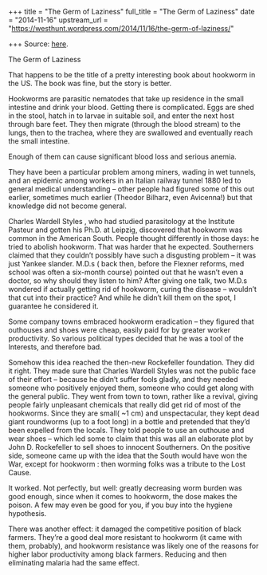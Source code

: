 +++
title = "The Germ of Laziness"
full_title = "The Germ of Laziness"
date = "2014-11-16"
upstream_url = "https://westhunt.wordpress.com/2014/11/16/the-germ-of-laziness/"

+++
Source: [here](https://westhunt.wordpress.com/2014/11/16/the-germ-of-laziness/).

The Germ of Laziness

That happens to be the title of a pretty interesting book about hookworm
in the US. The book was fine, but the story is better.

Hookworms are parasitic nematodes that take up residence in the small
intestine and drink your blood. Getting there is complicated. Eggs are
shed in the stool, hatch in to larvae in suitable soil, and enter the
next host through bare feet. They then migrate (through the blood
stream) to the lungs, then to the trachea, where they are swallowed and
eventually reach the small intestine.

Enough of them can cause significant blood loss and serious anemia.

They have been a particular problem among miners, wading in wet tunnels,
and an epidemic among workers in an Italian railway tunnel 1880 led to
general medical understanding – other people had figured some of this
out earlier, sometimes much earlier (Theodor Bilharz, even Avicenna!)
but that knowledge did not become general.

Charles Wardell Styles , who had studied parasitology at the Institute
Pasteur and gotten his Ph.D. at Leipzig, discovered that hookworm was
common in the American South. People thought differently in those days:
he tried to abolish hookworm. That was harder that he expected.
Southerners claimed that they couldn’t possibly have such a disgusting
problem – it was just Yankee slander. M.D.s ( back then, before the
Flexner reforms, med school was often a six-month course) pointed out
that he wasn’t even a doctor, so why should they listen to him? After
giving one talk, two M.D.s wondered if actually getting rid of
hookworm, curing the disease – wouldn’t that cut into their practice?
And while he didn’t kill them on the spot, I guarantee he considered it.

Some company towns embraced hookworm eradication – they figured that
outhouses and shoes were cheap, easily paid for by greater worker
productivity. So various political types decided that he was a tool of
the Interests, and therefore bad.

Somehow this idea reached the then-new Rockefeller foundation. They did
it right. They made sure that Charles Wardell Styles was not the public
face of their effort – because he didn’t suffer fools gladly, and they
needed someone who positively enjoyed them, someone who could get along
with the general public. They went from town to town, rather like a
revival, giving people fairly unpleasant chemicals that really did get
rid of most of the hookworms. Since they are small( \~1 cm) and
unspectacular, they kept dead giant roundworms (up to a foot long) in a
bottle and pretended that they’d been expelled from the locals. They
told people to use an outhouse and wear shoes – which led some to claim
that this was all an elaborate plot by John D. Rockefeller to sell shoes
to innocent Southerners. On the positive side, someone came up with the
idea that the South would have won the War, except for hookworm : then
worming folks was a tribute to the Lost Cause.

It worked. Not perfectly, but well: greatly decreasing worm burden was
good enough, since when it comes to hookworm, the dose makes the poison.
A few may even be good for you, if you buy into the hygiene hypothesis.

There was another effect: it damaged the competitive position of black
farmers. They’re a good deal more resistant to hookworm (it came with
them, probably), and hookworm resistance was likely one of the reasons
for higher labor productivity among black farmers. Reducing and then
eliminating malaria had the same effect.

